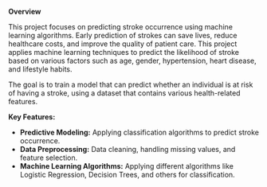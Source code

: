 **Overview**

This project focuses on predicting stroke occurrence using machine learning algorithms. Early prediction of strokes can save lives, reduce healthcare costs, and improve the quality of patient care. This project applies machine learning techniques to predict the likelihood of stroke based on various factors such as age, gender, hypertension, heart disease, and lifestyle habits.

The goal is to train a model that can predict whether an individual is at risk of having a stroke, using a dataset that contains various health-related features.

**Key Features:**

- **Predictive Modeling:** Applying classification algorithms to predict stroke occurrence.
- **Data Preprocessing:** Data cleaning, handling missing values, and feature selection.
- **Machine Learning Algorithms:** Applying different algorithms like Logistic Regression, Decision Trees, and others for classification.

